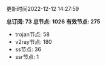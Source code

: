 更新时间2022-12-12 14:27:59

**总订阅: 73**
**总节点: 1026**
**有效节点: 275**
- trojan节点: 58
- v2ray节点: 180
- ss节点: 36
- ssr节点: 1
